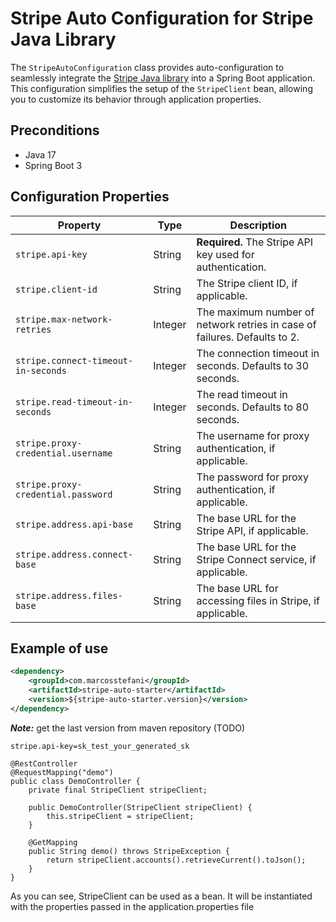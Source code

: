 # Stripe Auto Configuration for Stripe Java Library

The `StripeAutoConfiguration` class provides auto-configuration to seamlessly integrate the [Stripe Java library](https://github.com/stripe/stripe-java) into a Spring Boot application. This configuration simplifies the setup of the `StripeClient` bean, allowing you to customize its behavior through application properties.

## Preconditions
- Java 17
- Spring Boot 3

## Configuration Properties
| Property                           | Type      | Description                                                             |
|------------------------------------|-----------|-------------------------------------------------------------------------|
| `stripe.api-key`                   | String    | **Required.** The Stripe API key used for authentication.               |
| `stripe.client-id`                  | String    | The Stripe client ID, if applicable.                                    |
| `stripe.max-network-retries`        | Integer   | The maximum number of network retries in case of failures. Defaults to 2. |
| `stripe.connect-timeout-in-seconds` | Integer   | The connection timeout in seconds. Defaults to 30 seconds.              |
| `stripe.read-timeout-in-seconds`    | Integer   | The read timeout in seconds. Defaults to 80 seconds.                    |
| `stripe.proxy-credential.username`  | String    | The username for proxy authentication, if applicable.                   |
| `stripe.proxy-credential.password`  | String    | The password for proxy authentication, if applicable.                   |
| `stripe.address.api-base`           | String    | The base URL for the Stripe API, if applicable.                         |
| `stripe.address.connect-base`       | String    | The base URL for the Stripe Connect service, if applicable.             |
| `stripe.address.files-base`         | String    | The base URL for accessing files in Stripe, if applicable.              |

## Example of use
```pom.xml
<dependency>
    <groupId>com.marcosstefani</groupId>
    <artifactId>stripe-auto-starter</artifactId>
    <version>${stripe-auto-starter.version}</version>
</dependency>
```
***Note:*** get the last version from maven repository (TODO)

```application.properties
stripe.api-key=sk_test_your_generated_sk
```

```some class
@RestController
@RequestMapping("demo")
public class DemoController {
    private final StripeClient stripeClient;

    public DemoController(StripeClient stripeClient) {
        this.stripeClient = stripeClient;
    }

    @GetMapping
    public String demo() throws StripeException {
        return stripeClient.accounts().retrieveCurrent().toJson();
    }
}
```

As you can see, StripeClient can be used as a bean. It will be instantiated with the properties passed in the application.properties file
